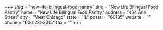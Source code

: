 +++
slug = "new-life-bilingual-food-pantry"
title = "New Life Bilingual Food Pantry"
name = "New Life Bilingual Food Pantry"
address = "464 Ann Street"
city = "West Chicago"
state = "IL"
postal = "60185"
website = ""
phone = "630 231-3315"
fax = ""
+++
